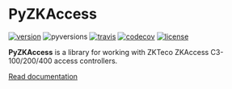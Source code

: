 # PyZKAccess

[![version](https://img.shields.io/pypi/v/pyzkaccess)](https://pypi.org/project/pyzkaccess/)
![pyversions](https://img.shields.io/pypi/pyversions/pyzkaccess)
[![travis](https://img.shields.io/travis/com/bdragon300/pyzkaccess/master)](https://travis-ci.com/github/bdragon300/pyzkaccess)
[![codecov](https://codecov.io/gh/bdragon300/pyzkaccess/branch/master/graph/badge.svg)](https://codecov.io/gh/bdragon300/pyzkaccess)
[![license](https://img.shields.io/github/license/bdragon300/pyzkaccess)](https://github.com/bdragon300/pyzkaccess/blob/master/LICENSE)

**PyZKAccess** is a library for working with ZKTeco ZKAccess C3-100/200/400 access controllers.

[Read documentation](https://bdragon300.github.io/pyzkaccess)

